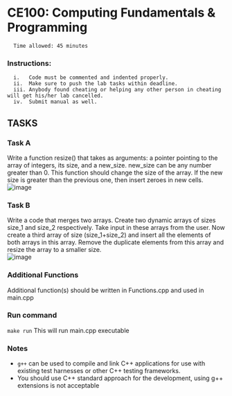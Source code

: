 # CE100: Computing Fundamentals & Programming 

      Time allowed: 45 minutes 

### Instructions:

      i.   Code must be commented and indented properly.
      ii.  Make sure to push the lab tasks within deadline.
      iii. Anybody found cheating or helping any other person in cheating will get his/her lab cancelled.
      iv.  Submit manual as well. 



## TASKS

### Task A

Write  a  function  resize()  that  takes  as  arguments:  a  pointer  pointing  to  the  array  of  integers, its size, and a new_size. new_size can be any number greater than 0.  This function should change the size of the array. If the new size is greater than the previous one, then insert zeroes in new cells. <br>
![image](https://user-images.githubusercontent.com/36464117/157082261-2edf2283-9cb1-4246-864e-32628cafe289.png)


### Task B

Write  a  code  that  merges  two  arrays.  Create  two  dynamic  arrays  of  sizes  size_1  and  size_2 respectively.  Take  input  in  these  arrays  from  the  user.  Now  create  a  third  array  of  size (size_1+size_2)  and  insert  all  the  elements  of  both  arrays  in  this  array.  Remove  the  duplicate elements from this array and resize the array to a smaller size. <br>
![image](https://user-images.githubusercontent.com/36464117/157082342-493acbc4-e68c-4fdb-9dfe-ccbe7faa8c03.png)


### Additional Functions

Additional function(s) should be written in Functions.cpp and used in main.cpp


### Run command

`make run`  This will run main.cpp executable 



### Notes

- `g++` can be used to compile and link C++ applications for use with existing test harnesses or other C++ testing frameworks.
- You should use C++ standard approach for the development, using g++ extensions is not acceptable 


